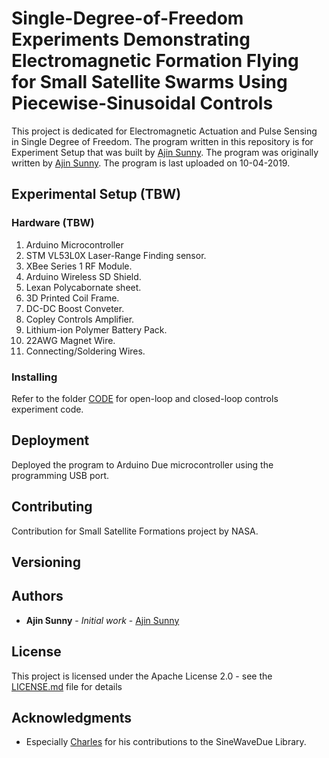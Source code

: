 # Single-Degree-of-Freedom Experiments Demonstrating Electromagnetic Formation Flying for Small Satellite Swarms Using Piecewise-Sinusoidal Controls

This project is dedicated for Electromagnetic Actuation and Pulse Sensing in Single Degree of Freedom. The program written in this repository is for Experiment Setup that was built by [Ajin Sunny](https://github.com/ajinsunny). The program was originally written by [Ajin Sunny](https://github.com/ajinsunny). The program is last uploaded on 10-04-2019. 

## Experimental Setup (TBW)



### Hardware (TBW)

1. Arduino Microcontroller
2. STM VL53L0X Laser-Range Finding sensor. 
3. XBee Series 1 RF Module. 
4. Arduino Wireless SD Shield.
5. Lexan Polycabornate sheet. 
6. 3D Printed Coil Frame. 
7. DC-DC Boost Conveter.
8. Copley Controls Amplifier. 
9. Lithium-ion Polymer Battery Pack. 
10. 22AWG Magnet Wire. 
11. Connecting/Soldering Wires. 

### Installing

Refer to the folder [CODE](https://github.com/ajinsunny/EAS_Code/tree/master/CODE) for open-loop and closed-loop controls experiment code.

## Deployment

Deployed the program to Arduino Due microcontroller using the programming USB port.

## Contributing

Contribution for Small Satellite Formations project by NASA.

## Versioning 

## Authors

* **Ajin Sunny** - *Initial work* - [Ajin Sunny](https://github.com/ajinsunny)

## License

This project is licensed under the Apache License 2.0 - see the [LICENSE.md](LICENSE.md) file for details

## Acknowledgments

* Especially [Charles](https://github.com/cmasenas/) for his contributions to the SineWaveDue Library.

